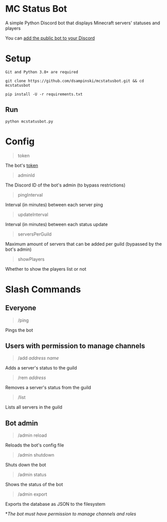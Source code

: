 # MC Status Bot
A simple Python Discord bot that displays Minecraft servers' statuses and players

You can [add the public bot to your Discord](https://discord.com/oauth2/authorize?client_id=1001671313393463358&permissions=268435472&scope=bot)

# Setup
    Git and Python 3.8+ are required

`git clone https://github.com/dsampinski/mcstatusbot.git && cd mcstatusbot`

`pip install -U -r requirements.txt`

## Run
`python mcstatusbot.py`

# Config
> token

The bot's [token](https://www.writebots.com/discord-bot-token/)

> adminId

The Discord ID of the bot's admin (to bypass restrictions)

> pingInterval

Interval (in minutes) between each server ping

> updateInterval

Interval (in minutes) between each status update

> serversPerGuild

Maximum amount of servers that can be added per guild (bypassed by the bot's admin)

> showPlayers

Whether to show the players list or not

# Slash Commands
## Everyone
> /ping

Pings the bot

## Users with permission to manage channels
> /add *address name*

Adds a server's status to the guild

> /rem *address*

Removes a server's status from the guild

> /list

Lists all servers in the guild

## Bot admin
> /admin reload

Reloads the bot's config file

> /admin shutdown

Shuts down the bot

> /admin status

Shows the status of the bot

> /admin export

Exports the database as JSON to the filesystem

**The bot must have permission to manage channels and roles*
